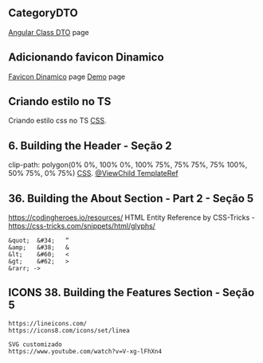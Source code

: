 ## CategoryDTO
[Angular Class DTO](https://stackblitz.com/edit/angular-icon-change-kxzspf?file=src%2Fapp%2Fapp.component.ts) page


## Adicionando favicon Dinamico
[Favicon Dinamico](https://www.bennadel.com/blog/3408-creating-a-dynamic-favicon-service-in-angular-5-2-4.htm) page
[Demo](https://bennadel.github.io/JavaScript-Demos/demos/dynamic-favicon-angular5/) page


## Criando estilo no TS
Criando estilo css no TS [CSS](https://stackblitz.com/edit/react-ts-4slzff?file=theme.ts).


## 6. Building the Header - Seção 2
clip-path: polygon(0% 0%, 100% 0%, 100% 75%, 75% 75%, 75% 100%, 50% 75%, 0% 75%) [CSS](https://bennettfeely.com/clippy/).
 [@ViewChild TemplateRef](https://indepth.dev/posts/1052/exploring-angular-dom-manipulation-techniques-using-viewcontainerref)
 

## 36. Building the About Section - Part 2 - Seção 5
https://codingheroes.io/resources/
HTML Entity Reference by CSS-Tricks - https://css-tricks.com/snippets/html/glyphs/
````
&quot;	&#34;	“	
&amp;	&#38;	&	
&lt;	&#60;	<	
&gt;	&#62;	>	
&rarr; ->
````


## ICONS 38. Building the Features Section - Seção 5
````
https://lineicons.com/
https://icons8.com/icons/set/linea

SVG customizado
https://www.youtube.com/watch?v=V-xg-lFhXn4

````



